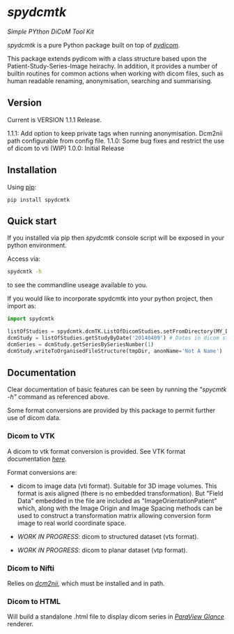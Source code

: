 # *spydcmtk*

*Simple PYthon DiCoM Tool Kit*

*spydcmtk* is a pure Python package built on top of [*pydicom*](https://github.com/pydicom/pydicom).

This package extends pydicom with a class structure based upon the Patient-Study-Series-Image heirachy. In addition, it provides a number of builtin routines for common actions when working with dicom files, such as human readable renaming, anonymisation, searching and summarising. 

## Version

Current is VERSION 1.1.1 Release. 

1.1.1: Add option to keep private tags when running anonymisation. Dcm2nii path configurable from config file. 
1.1.0: Some bug fixes and restrict the use of dicom to vti (WIP)
1.0.0: Initial Release

## Installation

Using [pip](https://pip.pypa.io/en/stable/):
```
pip install spydcmtk
```

## Quick start

If you installed via pip then *spydcmtk* console script will be exposed in your python environment. 

Access via:
```bash
spydcmtk -h
```
to see the commandline useage available to you.


If you would like to incorporate spydcmtk into your python project, then import as:
```python
import spydcmtk

listOfStudies = spydcmtk.dcmTK.ListOfDicomStudies.setFromDirectory(MY_DICOM_DIRECTORY)
dcmStudy = listOfStudies.getStudyByDate('20140409') # Dates in dicom standard string format: YYYYMMDD
dcmSeries = dcmStudy.getSeriesBySeriesNumber(1)
dcmStudy.writeToOrganisedFileStructure(tmpDir, anonName='Not A Name')

```



## Documentation

Clear documentation of basic features can be seen by running the *"spycmtk -h"* command as referenced above. 

Some format conversions are provided by this package to permit further use of dicom data. 


### Dicom to VTK

A dicom to vtk format conversion is provided. See VTK format documentation [*here*](https://examples.vtk.org/site/VTKFileFormats/). 

Format conversions are: 

- dicom to image data (vti format). Suitable for 3D image volumes. This format is axis aligned (there is no embedded transformation). But "Field Data" embedded in the file are included as "ImageOrientationPatient" which, along with the Image Origin and Image Spacing methods can be used to construct a transformation matrix allowing conversion form image to real world coordinate space. 

- *WORK IN PROGRESS*: dicom to structured dataset (vts format). 

- *WORK IN PROGRESS*: dicom to planar dataset (vtp format). 

### Dicom to Nifti

Relies on [*dcm2nii*](https://people.cas.sc.edu/rorden/mricron/dcm2nii.html), which must be installed and in path.

### Dicom to HTML

Will build a standalone .html file to display dicom series in [*ParaView Glance*](https://www.kitware.com/exporting-paraview-scenes-to-paraview-glance/) renderer. 
